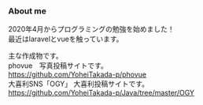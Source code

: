 ### About me
2020年4月からプログラミングの勉強を始めました！  
最近はlaravelとvueを触っています。

主な作成物です。  
phovue　写真投稿サイトです。  
https://github.com/YoheiTakada-p/phovue  
大喜利SNS「OGY」 大喜利投稿サイトです。  
https://github.com/YoheiTakada-p/Java/tree/master/OGY
<!--
**YoheiTakada-p/YoheiTakada-p** is a ✨ _special_ ✨ repository because its `README.md` (this file) appears on your GitHub profile.

Here are some ideas to get you started:

- 🔭 I’m currently working on ...
- 🌱 I’m currently learning ...
- 👯 I’m looking to collaborate on ...
- 🤔 I’m looking for help with ...
- 💬 Ask me about ...
- 📫 How to reach me: ...
- 😄 Pronouns: ...
- ⚡ Fun fact: ...
-->

